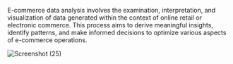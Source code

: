 E-commerce data analysis involves the examination, interpretation, and visualization of data generated within the context of online retail or electronic commerce. This process aims to derive meaningful insights, identify patterns, and make informed decisions to optimize various aspects of e-commerce operations.



![Screenshot (25)](https://github.com/aaqil-12/Ecommerce-Data-Analysis/assets/108874413/a213c240-d63a-49fa-b481-1940c9427791)
